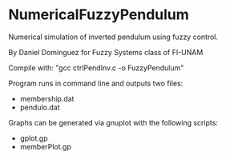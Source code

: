 # NumericalFuzzyPendulum
Numerical simulation of inverted pendulum using fuzzy control.

By Daniel Domínguez for Fuzzy Systems class of FI-UNAM

Compile with: "gcc ctrlPendInv.c -o FuzzyPendulum"

Program runs in command line and outputs two files:
- membership.dat
- pendulo.dat

Graphs can be generated via gnuplot with the following scripts:
- gplot.gp
- memberPlot.gp
